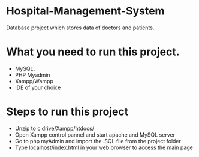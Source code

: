 # Hospital-Management-System
Database project which stores data of doctors and patients.
# What you need to run this project.
- MySQL,
- PHP Myadmin
- Xampp/Wampp
- IDE of your choice
# Steps to run this project
- Unzip to c drive/Xampp/htdocs/
- Open Xampp control pannel and start apache and MySQL server
- Go to php myAdmin and import the .SQL file from the project folder
- Type localhost/index.html in your web browser to access the main page
